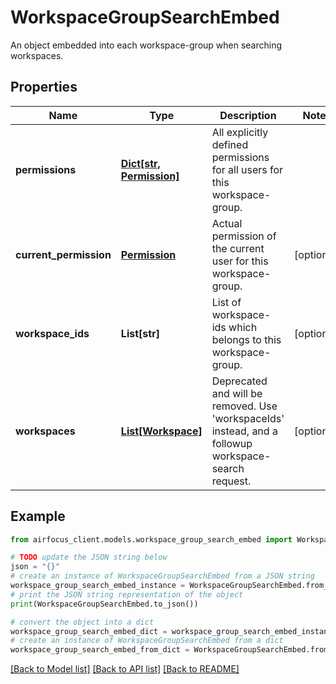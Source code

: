 # WorkspaceGroupSearchEmbed

An object embedded into each workspace-group when searching workspaces.

## Properties

Name | Type | Description | Notes
------------ | ------------- | ------------- | -------------
**permissions** | [**Dict[str, Permission]**](Permission.md) | All explicitly defined permissions for all users for this workspace-group. | 
**current_permission** | [**Permission**](Permission.md) | Actual permission of the current user for this workspace-group. | [optional] 
**workspace_ids** | **List[str]** | List of workspace-ids which belongs to this workspace-group. | [optional] 
**workspaces** | [**List[Workspace]**](Workspace.md) | Deprecated and will be removed. Use &#39;workspaceIds&#39; instead, and a followup workspace-search request. | [optional] 

## Example

```python
from airfocus_client.models.workspace_group_search_embed import WorkspaceGroupSearchEmbed

# TODO update the JSON string below
json = "{}"
# create an instance of WorkspaceGroupSearchEmbed from a JSON string
workspace_group_search_embed_instance = WorkspaceGroupSearchEmbed.from_json(json)
# print the JSON string representation of the object
print(WorkspaceGroupSearchEmbed.to_json())

# convert the object into a dict
workspace_group_search_embed_dict = workspace_group_search_embed_instance.to_dict()
# create an instance of WorkspaceGroupSearchEmbed from a dict
workspace_group_search_embed_from_dict = WorkspaceGroupSearchEmbed.from_dict(workspace_group_search_embed_dict)
```
[[Back to Model list]](../README.md#documentation-for-models) [[Back to API list]](../README.md#documentation-for-api-endpoints) [[Back to README]](../README.md)


